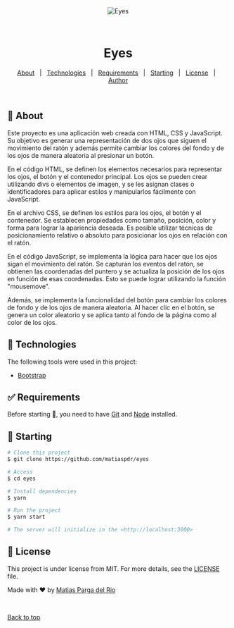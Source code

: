 <div align="center" id="top"> 
  <img src="./.github/app.gif" alt="Eyes" />

  &#xa0;

  <!-- <a href="https://eyes.netlify.app">Demo</a> -->
</div>

<h1 align="center">Eyes</h1>



<!-- Status -->

<!-- <h4 align="center"> 
	🚧  Eyes 🚀 Under construction...  🚧
</h4> 

<hr> -->

<p align="center">
  <a href="#dart-about">About</a> &#xa0; | &#xa0; 
  <a href="#rocket-technologies">Technologies</a> &#xa0; | &#xa0;
  <a href="#white_check_mark-requirements">Requirements</a> &#xa0; | &#xa0;
  <a href="#checkered_flag-starting">Starting</a> &#xa0; | &#xa0;
  <a href="#memo-license">License</a> &#xa0; | &#xa0;
  <a href="https://github.com/{{YOUR_GITHUB_USERNAME}}" target="_blank">Author</a>
</p>

<br>

## :dart: About ##

Este proyecto es una aplicación web creada con HTML, CSS y JavaScript. Su objetivo es generar una representación de dos ojos que siguen el movimiento del ratón y además permite cambiar los colores del fondo y de los ojos de manera aleatoria al presionar un botón.

En el código HTML, se definen los elementos necesarios para representar los ojos, el botón y el contenedor principal. Los ojos se pueden crear utilizando divs o elementos de imagen, y se les asignan clases o identificadores para aplicar estilos y manipularlos fácilmente con JavaScript.

En el archivo CSS, se definen los estilos para los ojos, el botón y el contenedor. Se establecen propiedades como tamaño, posición, color y forma para lograr la apariencia deseada. Es posible utilizar técnicas de posicionamiento relativo o absoluto para posicionar los ojos en relación con el ratón.

En el código JavaScript, se implementa la lógica para hacer que los ojos sigan el movimiento del ratón. Se capturan los eventos del ratón, se obtienen las coordenadas del puntero y se actualiza la posición de los ojos en función de esas coordenadas. Esto se puede lograr utilizando la función "mousemove".

Además, se implementa la funcionalidad del botón para cambiar los colores de fondo y de los ojos de manera aleatoria. Al hacer clic en el botón, se genera un color aleatorio y se aplica tanto al fondo de la página como al color de los ojos.



## :rocket: Technologies ##

The following tools were used in this project:

- [Bootstrap](https://getbootstrap.com/)


## :white_check_mark: Requirements ##

Before starting :checkered_flag:, you need to have [Git](https://git-scm.com) and [Node](https://nodejs.org/en/) installed.

## :checkered_flag: Starting ##

```bash
# Clone this project
$ git clone https://github.com/matiaspdr/eyes

# Access
$ cd eyes

# Install dependencies
$ yarn

# Run the project
$ yarn start

# The server will initialize in the <http://localhost:3000>
```

## :memo: License ##

This project is under license from MIT. For more details, see the [LICENSE](LICENSE.md) file.


Made with :heart: by <a href="https://github.com/matiaspdr" target="_blank">Matias Parga del Rio</a>

&#xa0;

<a href="#top">Back to top</a>
